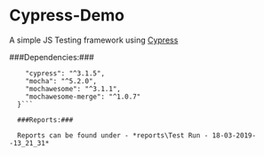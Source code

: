 # Cypress-Demo
A simple JS Testing framework using [Cypress](https://github.com/cypress-io/cypress)

###Dependencies:###
```"devDependencies": {
    "cypress": "^3.1.5",
    "mocha": "^5.2.0",
    "mochawesome": "^3.1.1",
    "mochawesome-merge": "^1.0.7"
  }```
  
  ###Reports:###
  
  Reports can be found under - *reports\Test Run - 18-03-2019--13_21_31*
